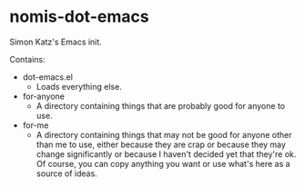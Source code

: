# nomis-dot-emacs

Simon Katz's Emacs init.

Contains:

* dot-emacs.el
  * Loads everything else.
* for-anyone
  * A directory containing things that are probably good for anyone to use.
* for-me
  * A directory containing things that may not be good for anyone other than me to use, either because they are crap or because they may change significantly or because I haven't decided yet that they're ok. Of course, you can copy anything you want or use what's here as a source of ideas.